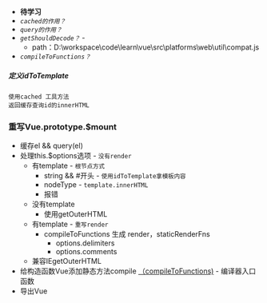* **待学习**
* _`cached的作用？`_
* _`query的作用？`_
* _`getShouldDecode？`_ - 
  * path：D:\workspace\code\learn\vue\src\platforms\web\util\compat.js
* _`compileToFunctions？`_ 
##### **定义idToTemplate**
    使用cached 工具方法
    返回缓存查询id的innerHTML


### **重写Vue.prototype.$mount**
* 缓存el && query(el)
* 处理this.$options选项 - `没有render`
    * 有template - `根节点方式`
      * string && #开头 - `使用idToTemplate拿模板内容`
      * nodeType - `template.innerHTML`
      * 报错
    * 没有template
      * 使用getOuterHTML
    * 有template - `重写render`
      * compileToFunctions 生成 render，staticRenderFns
        * options.delimiters
        * options.comments
    * 兼容IEgetOuterHTML
* 给构造函数Vue添加静态方法compile [（compileToFunctions)](./compile/index.md) - 编译器入口函数
* 导出Vue